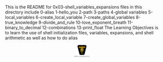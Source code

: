 This is the README for 0x03-shell_variables_expansions
files in this directory include
0-alias
1-hello_you
2-path
3-paths
4-global variables
5-local_variables
6-create_local_variable
7-create_global_variables
8-true_knowledge
9-divide_and_rule
10-love_exponent_breath
11-binary_to_decimal
12-combinations
13-print_float
The Learning Objectives is to learn the use of shell initialization files, variables, expansions, and shell arithmetic as well as how to do alias

<p align="center">
<img src="../images/roeHR-01.png" width=10% height=10%>
</p>
